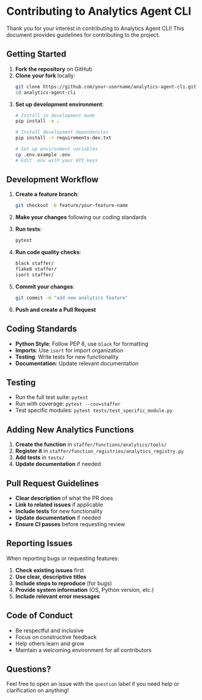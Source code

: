 # Contributing to Analytics Agent CLI

Thank you for your interest in contributing to Analytics Agent CLI! This document provides guidelines for contributing to the project.

## Getting Started

1. **Fork the repository** on GitHub
2. **Clone your fork** locally:
   ```bash
   git clone https://github.com/your-username/analytics-agent-cli.git
   cd analytics-agent-cli
   ```
3. **Set up development environment**:
   ```bash
   # Install in development mode
   pip install -e .
   
   # Install development dependencies
   pip install -r requirements-dev.txt
   
   # Set up environment variables
   cp .env.example .env
   # Edit .env with your API keys
   ```

## Development Workflow

1. **Create a feature branch**:
   ```bash
   git checkout -b feature/your-feature-name
   ```

2. **Make your changes** following our coding standards

3. **Run tests**:
   ```bash
   pytest
   ```

4. **Run code quality checks**:
   ```bash
   black staffer/
   flake8 staffer/
   isort staffer/
   ```

5. **Commit your changes**:
   ```bash
   git commit -m "add new analytics feature"
   ```

6. **Push and create a Pull Request**

## Coding Standards

- **Python Style**: Follow PEP 8, use `black` for formatting
- **Imports**: Use `isort` for import organization
- **Testing**: Write tests for new functionality
- **Documentation**: Update relevant documentation

## Testing

- Run the full test suite: `pytest`
- Run with coverage: `pytest --cov=staffer`
- Test specific modules: `pytest tests/test_specific_module.py`

## Adding New Analytics Functions

1. **Create the function** in `staffer/functions/analytics/tools/`
2. **Register it** in `staffer/function_registries/analytics_registry.py`
3. **Add tests** in `tests/`
4. **Update documentation** if needed

## Pull Request Guidelines

- **Clear description** of what the PR does
- **Link to related issues** if applicable
- **Include tests** for new functionality
- **Update documentation** if needed
- **Ensure CI passes** before requesting review

## Reporting Issues

When reporting bugs or requesting features:

1. **Check existing issues** first
2. **Use clear, descriptive titles**
3. **Include steps to reproduce** (for bugs)
4. **Provide system information** (OS, Python version, etc.)
5. **Include relevant error messages**

## Code of Conduct

- Be respectful and inclusive
- Focus on constructive feedback
- Help others learn and grow
- Maintain a welcoming environment for all contributors

## Questions?

Feel free to open an issue with the `question` label if you need help or clarification on anything!